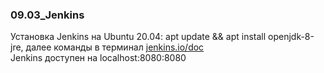 ### 09.03_Jenkins
Установка Jenkins на Ubuntu 20.04: apt update && apt install openjdk-8-jre, далее команды в терминал [jenkins.io/doc](https://www.jenkins.io/doc/book/installing/linux/) </br>
Jenkins доступен на localhost:8080:8080 </br>
